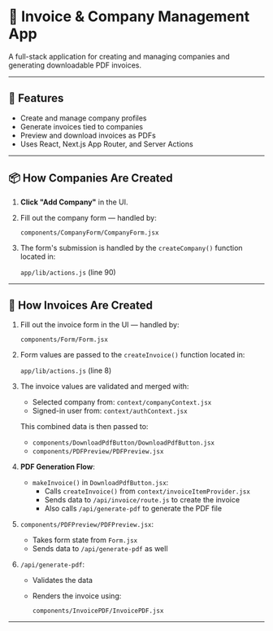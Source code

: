 # 🧾 Invoice & Company Management App

A full-stack application for creating and managing companies and generating downloadable PDF invoices.

---

## 🚀 Features

- Create and manage company profiles
- Generate invoices tied to companies
- Preview and download invoices as PDFs
- Uses React, Next.js App Router, and Server Actions

---

## 📦 How Companies Are Created

1. **Click "Add Company"** in the UI.
2. Fill out the company form — handled by:

   `components/CompanyForm/CompanyForm.jsx`

3. The form's submission is handled by the `createCompany()` function located in:

   `app/lib/actions.js` (line 90)

---

## 🧾 How Invoices Are Created

1. Fill out the invoice form in the UI — handled by:

   `components/Form/Form.jsx`

2. Form values are passed to the `createInvoice()` function located in:

   `app/lib/actions.js` (line 8)

3. The invoice values are validated and merged with:

   - Selected company from: `context/companyContext.jsx`
   - Signed-in user from: `context/authContext.jsx`

   This combined data is then passed to:

   - `components/DownloadPdfButton/DownloadPdfButton.jsx`
   - `components/PDFPreview/PDFPreview.jsx`

4. **PDF Generation Flow**:
   - `makeInvoice()` in `DownloadPdfButton.jsx`:
     - Calls `createInvoice()` from `context/invoiceItemProvider.jsx`
     - Sends data to `/api/invoice/route.js` to create the invoice
     - Also calls `/api/generate-pdf` to generate the PDF file

5. `components/PDFPreview/PDFPreview.jsx`:
   - Takes form state from `Form.jsx`
   - Sends data to `/api/generate-pdf` as well

6. `/api/generate-pdf`:
   - Validates the data
   - Renders the invoice using:

     `components/InvoicePDF/InvoicePDF.jsx`

---
